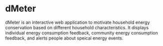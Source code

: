 # dMeter

dMeter is an interactive web application to motivate household energy conservation based on different household characteristics. It displays individual energy consumption feedback, community energy consumption feedback, and alerts people about speical energy events.

